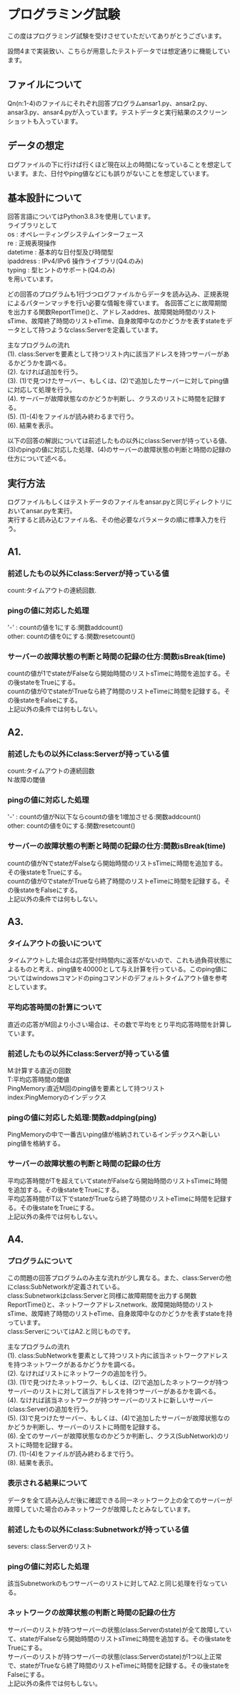 # プログラミング試験
この度はプログラミング試験を受けさせていただいてありがとうございます。

設問4まで実装致い、こちらが用意したテストデータでは想定通りに機能しています。
## ファイルについて
Qn(n:1-4)のファイルにそれぞれ回答プログラムansar1.py、ansar2.py、ansar3.py、ansar4.pyが入っています。テストデータと実行結果のスクリーンショットも入っています。
## データの想定
ログファイルの下に行けば行くほど現在以上の時間になっていることを想定しています。また、日付やping値などにも誤りがないことを想定しています。
## 基本設計について
回答言語についてはPython3.8.3を使用しています。  
ライブラリとして  
os : オペレーティングシステムインターフェース  
re : 正規表現操作  
datetime : 基本的な日付型及び時間型  
ipaddress : IPv4/IPv6 操作ライブラリ(Q4.のみ)  
typing : 型ヒントのサポート(Q4.のみ)  
を用いています。

どの回答のプログラムも1行づつログファイルからデータを読み込み、正規表現によるパターンマッチを行い必要な情報を得ています。
各回答ごとに故障期間を出力する関数ReportTime()と、アドレスaddres、故障開始時間のリストsTime、故障終了時間のリストeTime、自身故障中なのかどうかを表すstateをデータとして持つようなclass:Serverを定義しています。

主なプログラムの流れ  
(1). class:Serverを要素として持つリスト内に該当アドレスを持つサーバーがあるかどうかを調べる。  
(2). なければ追加を行う。  
(3). (1)で見つけたサーバー、もしくは、(2)で追加したサーバーに対してping値に対応して処理を行う。  
(4). サーバーが故障状態なのかどうか判断し、クラスのリストに時間を記録する。  
(5). (1)-(4)をファイルが読み終わるまで行う。  
(6). 結果を表示。  

以下の回答の解説については前述したもの以外にclass:Serverが持っている値、(3)のpingの値に対応した処理、(4)のサーバーの故障状態の判断と時間の記録の仕方について述べる。
## 実行方法
ログファイルもしくはテストデータのファイルをansar.pyと同じディレクトリにおいてansar.pyを実行。  
実行すると読み込むファイル名、その他必要なパラメータの順に標準入力を行う。

## A1.
### 前述したもの以外にclass:Serverが持っている値
count:タイムアウトの連続回数.
### pingの値に対応した処理
'-'  : countの値を1にする:関数addcount()  
other: countの値を0にする:関数resetcount() 
### サーバーの故障状態の判断と時間の記録の仕方:関数isBreak(time)
countの値が1でstateがFalseなら開始時間のリストsTimeに時間を追加する。その後stateをTrueにする。  
countの値が0でstateがTrueなら終了時間のリストeTimeに時間を記録する。その後stateをFalseにする。  
上記以外の条件では何もしない。

## A2.
### 前述したもの以外にclass:Serverが持っている値
count:タイムアウトの連続回数  
N:故障の閾値  
### pingの値に対応した処理
'-'  : countの値がN以下ならcountの値を1増加させる:関数addcount()  
other: countの値を0にする:関数resetcount()  
### サーバーの故障状態の判断と時間の記録の仕方:関数isBreak(time)
countの値がNでstateがFalseなら開始時間のリストsTimeに時間を追加する。その後stateをTrueにする。  
countの値が0でstateがTrueなら終了時間のリストeTimeに時間を記録する。その後stateをFalseにする。  
上記以外の条件では何もしない。

## A3.
### タイムアウトの扱いについて
タイムアウトした場合は応答受付時間内に返答がないので、これも過負荷状態によるものと考え、ping値を40000として与え計算を行っている。このping値についてはwindowsコマンドのpingコマンドのデフォルトタイムアウト値を参考としています。
### 平均応答時間の計算について
直近の応答がM回より小さい場合は、その数で平均をとり平均応答時間を計算しています。
### 前述したもの以外にclass:Serverが持っている値
M:計算する直近の回数  
T:平均応答時間の閾値  
PingMemory:直近M回のping値を要素として持つリスト  
index:PingMemoryのインデックス  
### pingの値に対応した処理:関数addping(ping)
PingMemoryの中で一番古いping値が格納されているインデックスへ新しいping値を格納する。
### サーバーの故障状態の判断と時間の記録の仕方
平均応答時間がTを超えていてstateがFalseなら開始時間のリストsTimeに時間を追加する。その後stateをTrueにする。  
平均応答時間がT以下でstateがTrueなら終了時間のリストeTimeに時間を記録する。その後stateをTrueにする。  
上記以外の条件では何もしない。

## A4.
### プログラムについて
この問題の回答プログラムのみ主な流れが少し異なる。また、class:Serverの他にclass:SubNetworkが定義されている。  
class:Subnetworkはclass:Serverと同様に故障期間を出力する関数ReportTime()と、ネットワークアドレスnetwork、故障開始時間のリストsTime、故障終了時間のリストeTime、自身故障中なのかどうかを表すstateを持っています。  
class:ServerについてはA2.と同じものです。

主なプログラムの流れ  
(1). class:SubNetworkを要素として持つリスト内に該当ネットワークアドレスを持つネットワークがあるかどうかを調べる。  
(2). なければリストにネットワークの追加を行う。  
(3). (1)で見つけたネットワーク、もしくは、(2)で追加したネットワークが持つサーバーのリストに対して該当アドレスを持つサーバーがあるかを調べる。  
(4). なければ該当ネットワークが持つサーバーのリストに新しいサーバー(class:Server)の追加を行う。  
(5). (3)で見つけたサーバー、もしくは、(4)で追加したサーバーが故障状態なのかどうか判断し、サーバーのリストに時間を記録する。  
(6). 全てのサーバーが故障状態なのかどうか判断し、クラス(SubNetwork)のリストに時間を記録する。  
(7). (1)-(4)をファイルが読み終わるまで行う。  
(8). 結果を表示。  
### 表示される結果について
データを全て読み込んだ後に確認できる同一ネットワーク上の全てのサーバーが故障していた場合のみネットワークが故障したとみなしています。  
### 前述したもの以外にclass:Subnetworkが持っている値
severs: class:Serverのリスト
### pingの値に対応した処理
該当Subnetworkのもつサーバーのリストに対してA2.と同じ処理を行なっている。
### ネットワークの故障状態の判断と時間の記録の仕方
サーバーのリストが持つサーバーの状態(class:Serverのstate)が全て故障していて、stateがFalseなら開始時間のリストsTimeに時間を追加する。その後stateをTrueにする。  
サーバーのリストが持つサーバーの状態(class:Serverのstate)が1つ以上正常で、stateがTrueなら終了時間のリストeTimeに時間を記録する。その後stateをFalseにする。  
上記以外の条件では何もしない。
